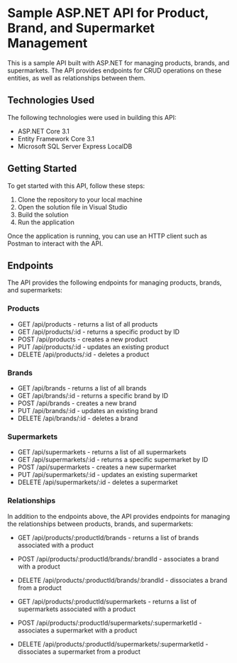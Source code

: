 # Sample ASP.NET API for Product, Brand, and Supermarket Management
This is a sample API built with ASP.NET for managing products, brands, and supermarkets. The API provides endpoints for CRUD operations on these entities, as well as relationships between them.

## Technologies Used
The following technologies were used in building this API:

* ASP.NET Core 3.1
* Entity Framework Core 3.1
* Microsoft SQL Server Express LocalDB


## Getting Started
To get started with this API, follow these steps:

1. Clone the repository to your local machine
2. Open the solution file in Visual Studio
3. Build the solution
4. Run the application

Once the application is running, you can use an HTTP client such as Postman to interact with the API.

## Endpoints
The API provides the following endpoints for managing products, brands, and supermarkets:

### Products
* GET /api/products - returns a list of all products
* GET /api/products/:id - returns a specific product by ID
* POST /api/products - creates a new product
* PUT /api/products/:id - updates an existing product
* DELETE /api/products/:id - deletes a product

### Brands
* GET /api/brands - returns a list of all brands
* GET /api/brands/:id - returns a specific brand by ID
* POST /api/brands - creates a new brand
* PUT /api/brands/:id - updates an existing brand
* DELETE /api/brands/:id - deletes a brand

### Supermarkets
* GET /api/supermarkets - returns a list of all supermarkets
* GET /api/supermarkets/:id - returns a specific supermarket by ID
* POST /api/supermarkets - creates a new supermarket
* PUT /api/supermarkets/:id - updates an existing supermarket
* DELETE /api/supermarkets/:id - deletes a supermarket

### Relationships
In addition to the endpoints above, the API provides endpoints for managing the relationships between products, brands, and supermarkets:

* GET /api/products/:productId/brands - returns a list of brands associated with a product

* POST /api/products/:productId/brands/:brandId - associates a brand with a product

* DELETE /api/products/:productId/brands/:brandId - dissociates a brand from a product

* GET /api/products/:productId/supermarkets - returns a list of supermarkets associated with a product

* POST /api/products/:productId/supermarkets/:supermarketId - associates a supermarket with a product

* DELETE /api/products/:productId/supermarkets/:supermarketId - dissociates a supermarket from a product
